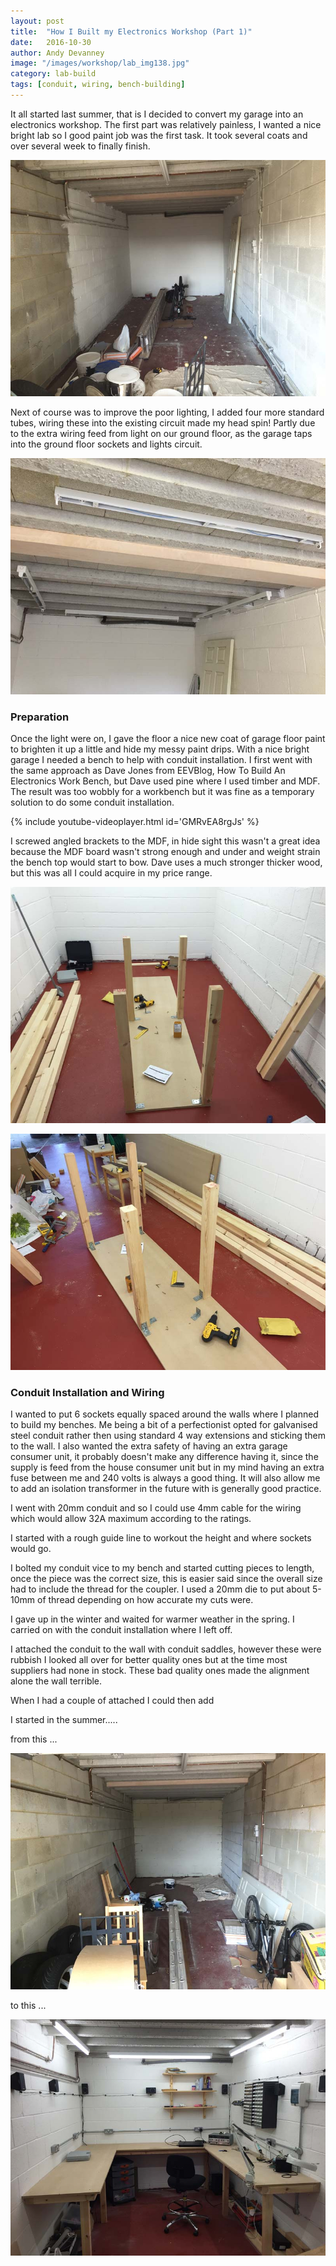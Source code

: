 ```yaml
---
layout: post
title:  "How I Built my Electronics Workshop (Part 1)"
date:   2016-10-30
author: Andy Devanney
image: "/images/workshop/lab_img138.jpg"
category: lab-build
tags: [conduit, wiring, bench-building]
---
```


It all started last summer, that is I decided to convert my garage into an electronics workshop. The first part was relatively painless, I wanted a nice bright lab so I good paint job was the first task. It took several coats and over several week to finally finish. <!--more-->

![painting-electronics-lab][painting]

Next of course was to improve the poor lighting, I added four more standard tubes, wiring these into the existing circuit made my head spin! Partly due to the extra wiring feed from light on our ground floor, as the garage taps into the ground floor sockets and lights circuit.

![adding-extra-light-electronics-lab][lights]

### Preparation

Once the light were on, I gave the floor a nice new coat of garage floor paint to brighten it up a little and hide my messy paint drips. With a nice bright garage I needed a bench to help with conduit installation. I first went with the same approach as Dave Jones from EEVBlog, How To Build An Electronics Work Bench, but Dave used pine where I used timber and MDF. The result was too wobbly for a workbench but it was fine as a temporary solution to do some conduit installation.

{% include youtube-videoplayer.html id='GMRvEA8rgJs' %}

I screwed angled brackets to the MDF, in hide sight this wasn't a great idea because the MDF board wasn't strong enough and under and weight strain the bench top would start to bow. Dave uses a much stronger thicker wood, but this was all I could acquire in my price range.

![making-simple-bench-electronics-lab][bench1]



![making-simple-bench-electronics-lab][bench2]

### Conduit Installation and Wiring

I wanted to put 6 sockets equally spaced around the walls where I planned to build my benches. Me being a bit of a perfectionist opted for galvanised steel conduit rather then using standard 4 way extensions and sticking them to the wall. I also wanted the extra safety of having an extra garage consumer unit, it probably doesn't make any difference having it, since the supply is feed from the house consumer unit but in my mind having an extra fuse between me and 240 volts is always a good thing. It will also allow me to add an isolation transformer in the future with is generally good practice.

I went with 20mm conduit and so I could use 4mm cable for the wiring which would allow 32A maximum according to the ratings.

I started with a rough guide line to workout the height and where sockets would go.

I bolted my conduit vice to my bench and started cutting pieces to length, once the piece was the correct size, this is easier said since the overall size had to include the thread for the coupler. I used a 20mm die to put about 5-10mm of thread depending on how accurate my cuts were.

I gave up in the winter and waited for warmer weather in the spring. I carried on with the conduit installation where I left off.

I attached the conduit to the wall with conduit saddles, however these were rubbish I looked all over for better quality ones but at the time most suppliers had none in stock. These bad quality ones made the alignment alone the wall terrible.

When I had a couple of attached I could then add

I started in the summer.....

from this ...

![My helpful screenshot](/images/workshop/lab_img1.jpg)

to this ...

![My helpful screenshot](/images/workshop/lab_img138.jpg)

[painting]:/images/workshop/lab_img10.jpg "painting the garage"
[lights]:/images/workshop/lab_img12.jpg "adding extra light"
[bench1]:/images/workshop/lab_img24.jpg "building a bench"
[bench2]:/images/workshop/lab_img25.jpg "building a bench"
